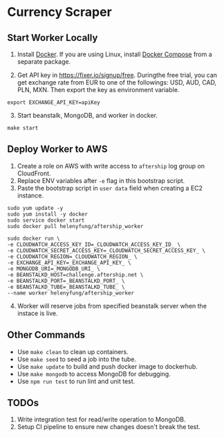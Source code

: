 # Currency Scraper
## Start Worker Locally
1. Install [Docker](https://docs.docker.com/install/). If you are using Linux, install [Docker Compose](https://docs.docker.com/compose/install/) from a separate package.

2. Get API key in https://fixer.io/signup/free. Duringthe free trial, you can get exchange rate from EUR to one of the followings: USD, AUD, CAD, PLN, MXN. Then export the key as environment variable.
```
export EXCHANGE_API_KEY=apiKey
```

3. Start beanstalk, MongoDB, and worker in docker.
```
make start
```

## Deploy Worker to AWS
1. Create a role on AWS with write access to `aftership` log group on CloudFront.
2. Replace ENV variables after `-e` flag in this bootstrap script.
3. Paste the bootstrap script in `user data` field when creating a EC2 instance.
```
sudo yum update -y
sudo yum install -y docker
sudo service docker start
sudo docker pull helenyfung/aftership_worker

sudo docker run \
-e CLOUDWATCH_ACCESS_KEY_ID=_CLOUDWATCH_ACCESS_KEY_ID_ \
-e CLOUDWATCH_SECRET_ACCESS_KEY=_CLOUDWATCH_SECRET_ACCESS_KEY_ \
-e CLOUDWATCH_REGION=_CLOUDWATCH_REGION_ \
-e EXCHANGE_API_KEY=_EXCHANGE_API_KEY_ \
-e MONGODB_URI=_MONGODB_URI_ \
-e BEANSTALKD_HOST=challenge.aftership.net \
-e BEANSTALKD_PORT=_BEANSTALKD_PORT_ \
-e BEANSTALKD_TUBE=_BEANSTALKD_TUBE_ \
--name worker helenyfung/aftership_worker
```

4. Worker will reserve jobs from specified beanstalk server when the instace is live.

## Other Commands
- Use `make clean` to clean up containers.
- Use `make seed` to seed a job into the tube.
- Use `make update` to build and push docker image to dockerhub.
- Use `make mongodb` to access MongoDB for debugging.
- Use `npm run test` to run lint and unit test.

## TODOs
1. Write integration test for read/write operation to MongoDB.
2. Setup CI pipeline to ensure new changes doesn't break the test.